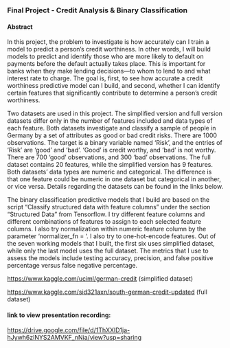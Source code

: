 ### Final Project - Credit Analysis & Binary Classification


#### Abstract

In this project, the problem to investigate is how accurately can I train a model to predict a person’s credit worthiness.  In other words, I will build models to predict and identify those who are more likely to default on payments before the default actually takes place.  This is important for banks when they make lending decisions—to whom to lend to and what interest rate to charge.  The goal is, first, to see how accurate a credit worthiness predictive model can I build, and second, whether I can identify certain features that significantly contribute to determine a person’s credit worthiness.  

Two datasets are used in this project.  The simplified version and full version datasets differ only in the number of features included and data types of each feature.  Both datasets investigate and classify a sample of people in Germany by a set of attributes as good or bad credit risks.  There are 1000 observations.  The target is a binary variable named ‘Risk’, and the entries of ‘Risk’ are ‘good’ and ‘bad’.  ‘Good’ is credit worthy, and ‘bad’ is not worthy.  There are 700 ‘good’ observations, and 300 ‘bad’ observations.  The full dataset contains 20 features, while the simplified version has 9 features.  Both datasets’ data types are numeric and categorical.  The difference is that one feature could be numeric in one dataset but categorical in another, or vice versa.  Details regarding the datasets can be found in the links below.

The binary classification predictive models that I build are based on the script “Classify structured data with feature columns” under the section “Structured Data” from Tensorflow.  I try different feature columns and different combinations of features to assign to each selected feature columns.  I also try normalization within numeric feature column by the parameter ‘normalizer_fn = ‘.  I also try to one-hot-encode features.   Out of the seven working models that I built, the first six uses simplified dataset, while only the last model uses the full dataset.  The metrics that I use to assess the models include testing accuracy, precision, and false positive percentage versus false negative percentage.


https://www.kaggle.com/uciml/german-credit (simplified dataset)

https://www.kaggle.com/sid321axn/south-german-credit-updated (full dataset)

#### link to view presentation recording: 
https://drive.google.com/file/d/1ThXXlD1ja-hJywh6zlNYS2AMVKF_nNia/view?usp=sharing
